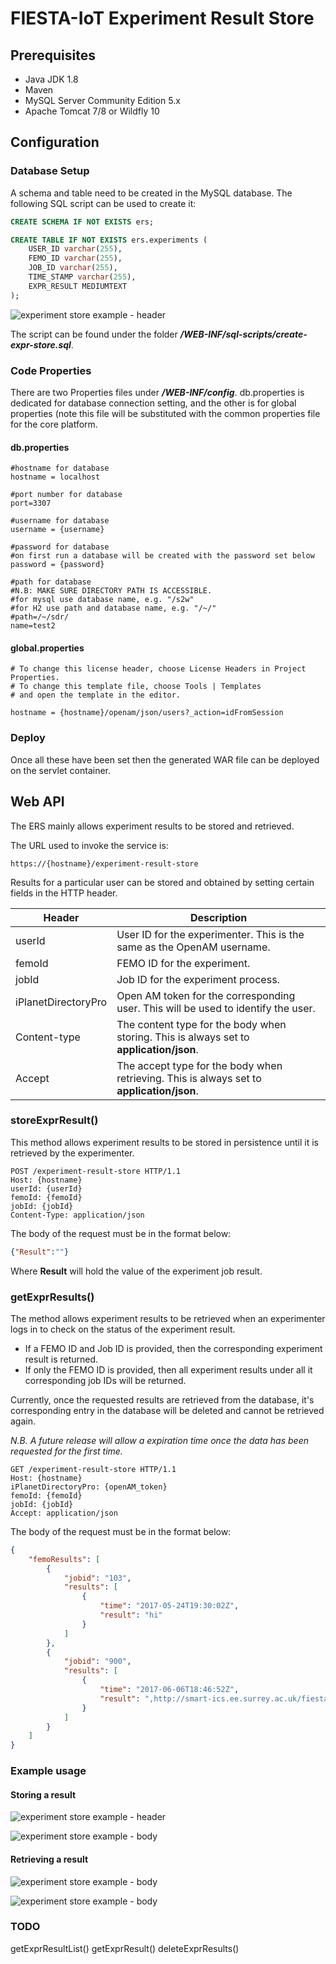 # FIESTA-IoT Experiment Result Store  

## Prerequisites  
 - Java JDK 1.8  
 - Maven  
 - MySQL Server Community Edition 5.x  
 - Apache Tomcat 7/8 or Wildfly 10  

## Configuration  

### Database Setup  

A schema and table need to be created in the MySQL database. The following SQL script can be used to create it:

``` sql  
CREATE SCHEMA IF NOT EXISTS ers;

CREATE TABLE IF NOT EXISTS ers.experiments (
    USER_ID varchar(255),
    FEMO_ID varchar(255),
    JOB_ID varchar(255),
    TIME_STAMP varchar(255),
    EXPR_RESULT MEDIUMTEXT
);
```  

![experiment store example - header](https://www.dropbox.com/s/tc5kcr56c9i0mo4/store-expr-example-db.png?dl=1)  

The script can be found under the folder ***/WEB-INF/sql-scripts/create-expr-store.sql***.  

### Code Properties  

There are two Properties files under ***/WEB-INF/config***. db.properties is dedicated for database connection setting, and the other is for global properties (note this file will be substituted with the common properties file for the core platform.  

#### db.properties  

``` 
#hostname for database
hostname = localhost

#port number for database
port=3307

#username for database
username = {username}

#password for database
#on first run a database will be created with the password set below
password = {password}

#path for database
#N.B: MAKE SURE DIRECTORY PATH IS ACCESSIBLE.
#for mysql use database name, e.g. "/s2w"
#for H2 use path and database name, e.g. "/~/" 
#path=/~/sdr/
name=test2

``` 
#### global.properties  

```
# To change this license header, choose License Headers in Project Properties.
# To change this template file, choose Tools | Templates
# and open the template in the editor.

hostname = {hostname}/openam/json/users?_action=idFromSession

``` 
### Deploy  
Once all these have been set then the generated WAR file can be deployed on the servlet container.  

## Web API  

The ERS mainly allows experiment results to be stored and retrieved. 

The URL used to invoke the service is:
```  
https://{hostname}/experiment-result-store  
```   
 Results for a particular user can be stored and obtained by setting certain fields in the HTTP header.

| Header  | Description  |
|---|---| 
|userId|  User ID for the experimenter. This is the same as the OpenAM username. |
|femoId|  FEMO ID for the experiment. |
|jobId| Job ID for the experiment process.|
|iPlanetDirectoryPro| Open AM token for the corresponding user. This will be used to identify the user. |
|Content-type| The content type for the body when storing. This is always set to **application/json**.|
|Accept| The accept type for the body when retrieving. This is always set to **application/json**.|

### storeExprResult()  
This method allows experiment results to be stored in persistence until it is retrieved by the experimenter.  
``` 
POST /experiment-result-store HTTP/1.1
Host: {hostname}
userId: {userId}
femoId: {femoId}
jobId: {jobId}
Content-Type: application/json
```  

The body of the request must be in the format below:

```json  
{"Result":""}
```  
 Where **Result** will hold the value of the experiment job result.
 
### getExprResults()  

The method allows experiment results to be retrieved when an experimenter logs in to check on the status of the experiment result.  

 - If a FEMO ID and Job ID is provided, then the corresponding experiment result is returned. 
 - If only the FEMO ID is provided, then all experiment results under all it corresponding job IDs will be returned. 

Currently, once the requested results are retrieved from the database, it's corresponding entry in the database will be deleted and cannot be retrieved again. 

*N.B. A future release will allow a expiration time once the data has been requested for the first time.*
``` 
GET /experiment-result-store HTTP/1.1
Host: {hostname}
iPlanetDirectoryPro: {openAM_token}
femoId: {femoId}
jobId: {jobId}
Accept: application/json 
```  

The body of the request must be in the format below:

```json  
{
    "femoResults": [
        {
            "jobid": "103",
            "results": [
                {
                    "time": "2017-05-24T19:30:02Z",
                    "result": "hi"
                }
            ]
        },
        {
            "jobid": "900",
            "results": [
                {
                    "time": "2017-06-06T18:46:52Z",
                    "result": ",http://smart-ics.ee.surrey.ac.uk/fiesta-iot/resource/sc-sics-sp-002-power,http://smart-ics.ee.surrey.ac.uk/fiesta-iot/resource/sc-sics-sp-001-power\n0.0,1.432187701766452e-14,1.9040324872321435e-14\n0.00819672131148,10.483904864244515,12.66849135485158\n0.016393442623,10.037536235817262,11.694920662095793\n0.0245901639344,8.274362461842944,10.787303593017295\n0.0327868852459,6.936821514862263,8.95507559616293\n0.0409836065574,5.322912117131182,6.684190365119811\n0.0491803278689,4.0828434819081725,4.156983856615794\n0.0573770491803,2.267728032490481,2.530561320212919\n0.0655737704918,0.6565507982225585,0.6050609198606894\n0.0737704918033,1.3997255070742531,1.0799031869904239\n0.0819672131148,1.665701660453452,2.954284570154875\n0.0901639344262,1.6320456294790227,2.5005243782136066\n0.0983606557377,1.5195656197778484,2.7019058846634727\n"
                }
            ]
        }
    ]
}
```  

### Example  usage

#### Storing a result  
![experiment store example - header](https://www.dropbox.com/s/ujjbz07so0cwwkt/store-expr-example-header.png?dl=1)  

![experiment store example - body](https://www.dropbox.com/s/7c6mckriyp8fogk/store-expr-example-body.png?dl=1)  

#### Retrieving a result  
![experiment store example - body](https://www.dropbox.com/s/bea2ify1uguxxrn/retreive-expr-example-header.png?dl=1)  

![experiment store example - body](https://www.dropbox.com/s/fpnfmga82ct3h90/retreive-expr-example-body.png?dl=1)  


### TODO
getExprResultList() 
getExprResult() 
deleteExprResults()  
